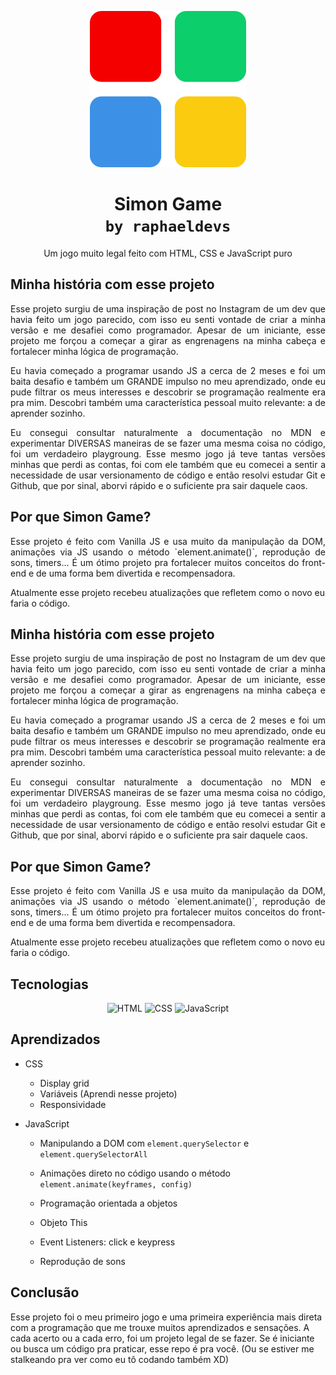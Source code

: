 <p align="center">
  <img alt="Switch Game" src="switchImage.png" width="250px">
</p>

<h1 align="center">
  Simon Game <br>
  <code>by raphaeldevs</code>
</h1>

<p align="center">
  Um jogo muito legal feito com HTML, CSS e JavaScript puro
</p>

## Minha história com esse projeto

<p align="justify">Esse projeto surgiu de uma inspiração de post no Instagram de um dev que havia feito um jogo parecido, com isso eu senti vontade de criar a minha versão e me desafiei como programador. Apesar de um iniciante, esse projeto me forçou a começar a girar as engrenagens na minha cabeça e fortalecer minha lógica de programação.</p>

<p align="justify">Eu havia começado a programar usando JS a cerca de 2 meses e foi um baita desafio e também um GRANDE impulso no meu aprendizado, onde eu pude filtrar os meus interesses e descobrir se programação realmente era pra mim. Descobri também uma característica pessoal muito relevante: a de aprender sozinho.</p>

<p align="justify">Eu consegui consultar naturalmente a documentação no MDN e experimentar DIVERSAS maneiras de se fazer uma mesma coisa no código, foi um verdadeiro playgroung. Esse mesmo jogo já teve tantas versões minhas que perdi as contas, foi com ele também que eu comecei a sentir a necessidade de usar versionamento de código e então resolvi estudar Git e Github, que por sinal, aborvi rápido e o suficiente pra sair daquele caos.</p>

## Por que Simon Game?

<p align="justify">
Esse projeto é feito com Vanilla JS e usa muito da manipulação da DOM, animações via JS usando o método `element.animate()`, reprodução de sons, timers... É um ótimo projeto pra fortalecer muitos conceitos do front-end e de uma forma bem divertida e recompensadora.

Atualmente esse projeto recebeu atualizações que refletem como o novo eu faria o código.</p>

## Minha história com esse projeto

<p align="justify">Esse projeto surgiu de uma inspiração de post no Instagram de um dev que havia feito um jogo parecido, com isso eu senti vontade de criar a minha versão e me desafiei como programador. Apesar de um iniciante, esse projeto me forçou a começar a girar as engrenagens na minha cabeça e fortalecer minha lógica de programação.</p>

<p align="justify">Eu havia começado a programar usando JS a cerca de 2 meses e foi um baita desafio e também um GRANDE impulso no meu aprendizado, onde eu pude filtrar os meus interesses e descobrir se programação realmente era pra mim. Descobri também uma característica pessoal muito relevante: a de aprender sozinho.</p>

<p align="justify">Eu consegui consultar naturalmente a documentação no MDN e experimentar DIVERSAS maneiras de se fazer uma mesma coisa no código, foi um verdadeiro playgroung. Esse mesmo jogo já teve tantas versões minhas que perdi as contas, foi com ele também que eu comecei a sentir a necessidade de usar versionamento de código e então resolvi estudar Git e Github, que por sinal, aborvi rápido e o suficiente pra sair daquele caos.</p>

## Por que Simon Game?

<p align="justify">
Esse projeto é feito com Vanilla JS e usa muito da manipulação da DOM, animações via JS usando o método `element.animate()`, reprodução de sons, timers... É um ótimo projeto pra fortalecer muitos conceitos do front-end e de uma forma bem divertida e recompensadora.

Atualmente esse projeto recebeu atualizações que refletem como o novo eu faria o código.</p>

## Tecnologias
    
<p align="center">

  <img src="https://img.shields.io/badge/HTML-%237159c1?style=badge&logo=html5" alt="HTML">

  <img src="https://img.shields.io/badge/CSS-%237159c1?style=badge&logo=css3" alt="CSS">

  <img src="https://img.shields.io/badge/JavaScript-%237159c1?style=badge&logo=javascript" alt="JavaScript">

</p>

## Aprendizados

* CSS
  * Display grid
  * Variáveis (Aprendi nesse projeto)
  * Responsividade
  
* JavaScript
  * Manipulando a DOM com `element.querySelector` e `element.querySelectorAll`

  * Animações direto no código usando o método `element.animate(keyframes, config)`

  * Programação orientada a objetos

  * Objeto This

  * Event Listeners: click e keypress

  * Reprodução de sons


## Conclusão

Esse projeto foi o meu primeiro jogo e uma primeira experiência mais direta com a programação que me trouxe muitos aprendizados e sensações. A cada acerto ou a cada erro, foi um projeto legal de se fazer. Se é iniciante ou busca um código pra praticar, esse repo é pra você. (Ou se estiver me stalkeando pra ver como eu tô codando também XD)
